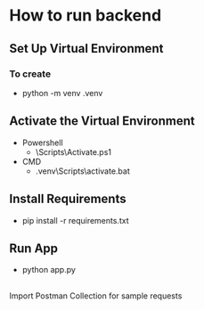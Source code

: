 # How to run backend
## Set Up Virtual Environment ##
### To create
- python -m venv .venv

## Activate the Virtual Environment ##
- Powershell
    - <venv>\Scripts\Activate.ps1
- CMD
    - .venv\Scripts\activate.bat

## Install Requirements ##
 - pip install -r requirements.txt

## Run App ## 
- python app.py

##
Import Postman Collection for sample requests